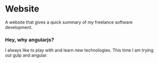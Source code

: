 # Website
A website that gives a quick summary of my freelance software development.

### Hey, why angularjs?
I always like to play with and learn new technologies. This time I am trying out gulp and angular.
